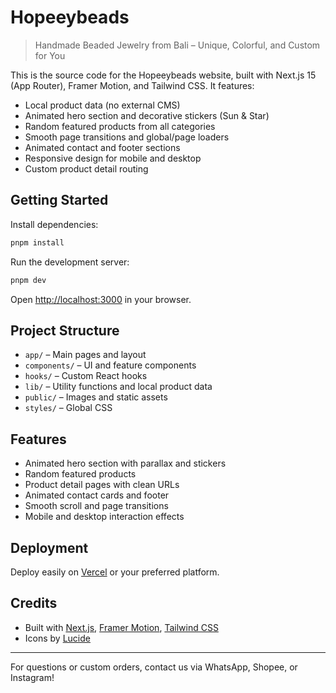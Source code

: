 
# Hopeeybeads

> Handmade Beaded Jewelry from Bali – Unique, Colorful, and Custom for You

This is the source code for the Hopeeybeads website, built with Next.js 15 (App Router), Framer Motion, and Tailwind CSS. It features:

- Local product data (no external CMS)
- Animated hero section and decorative stickers (Sun & Star)
- Random featured products from all categories
- Smooth page transitions and global/page loaders
- Animated contact and footer sections
- Responsive design for mobile and desktop
- Custom product detail routing

## Getting Started

Install dependencies:

```bash
pnpm install
```

Run the development server:

```bash
pnpm dev
```

Open [http://localhost:3000](http://localhost:3000) in your browser.

## Project Structure

- `app/` – Main pages and layout
- `components/` – UI and feature components
- `hooks/` – Custom React hooks
- `lib/` – Utility functions and local product data
- `public/` – Images and static assets
- `styles/` – Global CSS

## Features

- Animated hero section with parallax and stickers
- Random featured products
- Product detail pages with clean URLs
- Animated contact cards and footer
- Smooth scroll and page transitions
- Mobile and desktop interaction effects

## Deployment

Deploy easily on [Vercel](https://vercel.com/) or your preferred platform.

## Credits

- Built with [Next.js](https://nextjs.org/), [Framer Motion](https://www.framer.com/motion/), [Tailwind CSS](https://tailwindcss.com/)
- Icons by [Lucide](https://lucide.dev/)

---

For questions or custom orders, contact us via WhatsApp, Shopee, or Instagram!
